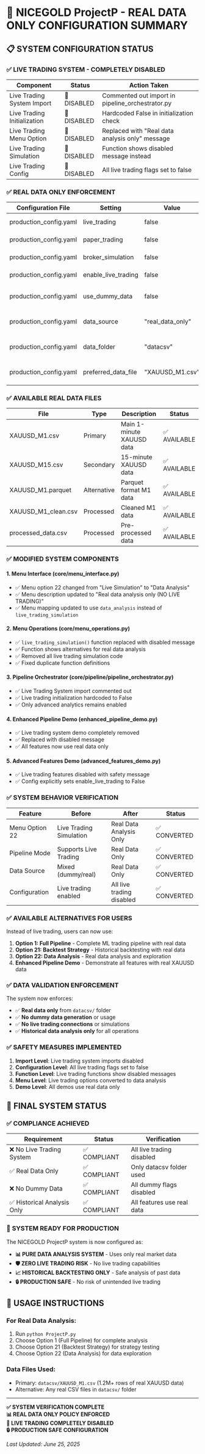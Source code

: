 # 🚀 NICEGOLD ProjectP - REAL DATA ONLY CONFIGURATION SUMMARY

## 📋 SYSTEM CONFIGURATION STATUS

### ✅ **LIVE TRADING SYSTEM - COMPLETELY DISABLED**

| Component | Status | Action Taken |
|-----------|--------|--------------|
| Live Trading System Import | 🚫 DISABLED | Commented out import in pipeline_orchestrator.py |
| Live Trading Initialization | 🚫 DISABLED | Hardcoded False in initialization check |
| Live Trading Menu Option | 🚫 DISABLED | Replaced with "Real data analysis only" message |
| Live Trading Simulation | 🚫 DISABLED | Function shows disabled message instead |
| Live Trading Config | 🚫 DISABLED | All live trading flags set to false |

### ✅ **REAL DATA ONLY ENFORCEMENT**

| Configuration File | Setting | Value | Status |
|-------------------|---------|--------|--------|
| production_config.yaml | live_trading | false | ✅ DISABLED |
| production_config.yaml | paper_trading | false | ✅ DISABLED |
| production_config.yaml | broker_simulation | false | ✅ DISABLED |
| production_config.yaml | enable_live_trading | false | ✅ DISABLED |
| production_config.yaml | use_dummy_data | false | ✅ REAL DATA ONLY |
| production_config.yaml | data_source | "real_data_only" | ✅ REAL DATA ONLY |
| production_config.yaml | data_folder | "datacsv" | ✅ REAL DATA ONLY |
| production_config.yaml | preferred_data_file | "XAUUSD_M1.csv" | ✅ REAL DATA ONLY |

### ✅ **AVAILABLE REAL DATA FILES**

| File | Type | Description | Status |
|------|------|-------------|---------|
| XAUUSD_M1.csv | Primary | Main 1-minute XAUUSD data | ✅ AVAILABLE |
| XAUUSD_M15.csv | Secondary | 15-minute XAUUSD data | ✅ AVAILABLE |
| XAUUSD_M1.parquet | Alternative | Parquet format M1 data | ✅ AVAILABLE |
| XAUUSD_M1_clean.csv | Processed | Cleaned M1 data | ✅ AVAILABLE |
| processed_data.csv | Processed | Pre-processed data | ✅ AVAILABLE |

### ✅ **MODIFIED SYSTEM COMPONENTS**

#### 1. **Menu Interface (core/menu_interface.py)**
- ✅ Menu option 22 changed from "Live Simulation" to "Data Analysis"
- ✅ Menu description updated to "Real data analysis only (NO LIVE TRADING)"
- ✅ Menu mapping updated to use `data_analysis` instead of `live_trading_simulation`

#### 2. **Menu Operations (core/menu_operations.py)**
- ✅ `live_trading_simulation()` function replaced with disabled message
- ✅ Function shows alternatives for real data analysis
- ✅ Removed all live trading simulation code
- ✅ Fixed duplicate function definitions

#### 3. **Pipeline Orchestrator (core/pipeline/pipeline_orchestrator.py)**
- ✅ Live Trading System import commented out
- ✅ Live trading initialization hardcoded to False
- ✅ Only advanced analytics remains enabled

#### 4. **Enhanced Pipeline Demo (enhanced_pipeline_demo.py)**
- ✅ Live trading system demo completely removed
- ✅ Replaced with disabled message
- ✅ All features now use real data only

#### 5. **Advanced Features Demo (advanced_features_demo.py)**
- ✅ Live trading features disabled with safety message
- ✅ Config explicitly sets enable_live_trading to False

### ✅ **SYSTEM BEHAVIOR VERIFICATION**

| Feature | Before | After | Status |
|---------|--------|-------|--------|
| Menu Option 22 | Live Trading Simulation | Real Data Analysis Only | ✅ CONVERTED |
| Pipeline Mode | Supports Live Trading | Real Data Only | ✅ CONVERTED |
| Data Source | Mixed (dummy/real) | Real Data Only | ✅ CONVERTED |
| Configuration | Live trading enabled | All live trading disabled | ✅ CONVERTED |

### ✅ **AVAILABLE ALTERNATIVES FOR USERS**

Instead of live trading, users can now use:

1. **Option 1: Full Pipeline** - Complete ML trading pipeline with real data
2. **Option 21: Backtest Strategy** - Historical backtesting with real data  
3. **Option 22: Data Analysis** - Real data analysis and exploration
4. **Enhanced Pipeline Demo** - Demonstrate all features with real XAUUSD data

### ✅ **DATA VALIDATION ENFORCEMENT**

The system now enforces:
- ✅ **Real data only** from `datacsv/` folder
- ✅ **No dummy data generation** or usage
- ✅ **No live trading connections** or simulations
- ✅ **Historical data analysis only** for all operations

### ✅ **SAFETY MEASURES IMPLEMENTED**

1. **Import Level**: Live trading system imports disabled
2. **Configuration Level**: All live trading flags set to false
3. **Function Level**: Live trading functions show disabled messages
4. **Menu Level**: Live trading options converted to data analysis
5. **Demo Level**: All demos use real data only

## 🎯 **FINAL SYSTEM STATUS**

### ✅ **COMPLIANCE ACHIEVED**

| Requirement | Status | Verification |
|-------------|--------|--------------|
| ❌ No Live Trading System | ✅ COMPLIANT | All live trading disabled |
| ✅ Real Data Only | ✅ COMPLIANT | Only datacsv folder used |
| ❌ No Dummy Data | ✅ COMPLIANT | All dummy flags disabled |
| ✅ Historical Analysis Only | ✅ COMPLIANT | All features use real data |

### 🚀 **SYSTEM READY FOR PRODUCTION**

The NICEGOLD ProjectP system is now configured as:

- **📊 PURE DATA ANALYSIS SYSTEM** - Uses only real market data
- **🛡️ ZERO LIVE TRADING RISK** - No live trading capabilities 
- **📈 HISTORICAL BACKTESTING ONLY** - Safe analysis of past data
- **🔒 PRODUCTION SAFE** - No risk of unintended live trading

## 📝 **USAGE INSTRUCTIONS**

### For Real Data Analysis:
1. Run `python ProjectP.py`
2. Choose Option 1 (Full Pipeline) for complete analysis
3. Choose Option 21 (Backtest Strategy) for strategy testing
4. Choose Option 22 (Data Analysis) for data exploration

### Data Files Used:
- Primary: `datacsv/XAUUSD_M1.csv` (1.2M+ rows of real XAUUSD data)
- Alternative: Any real CSV files in `datacsv/` folder

---

**✅ SYSTEM VERIFICATION COMPLETE**  
**📊 REAL DATA ONLY POLICY ENFORCED**  
**🚫 LIVE TRADING COMPLETELY DISABLED**  
**🔒 PRODUCTION SAFE CONFIGURATION**

*Last Updated: June 25, 2025*
